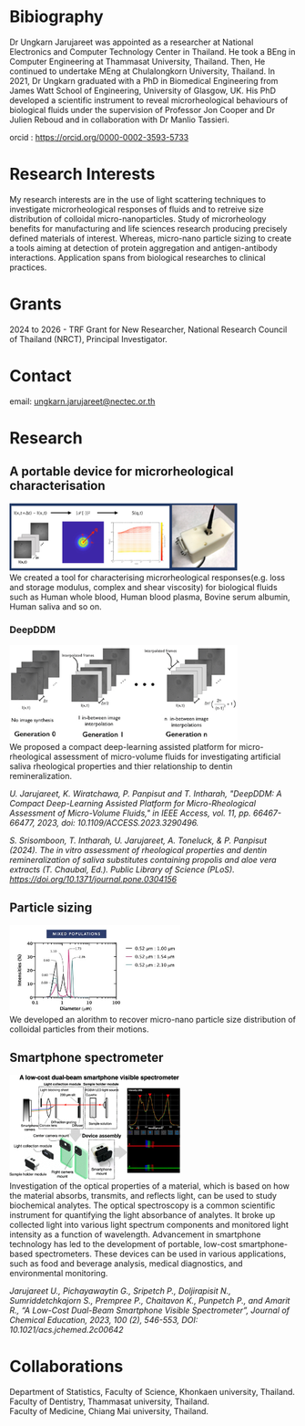 # Bibiography

Dr Ungkarn Jarujareet was appointed as a researcher at National Electronics and Computer Technology Center in Thailand. He took a BEng in Computer Engineering at Thammasat University, Thailand. Then, He continued to undertake MEng at Chulalongkorn University, Thailand. In 2021, Dr Ungkarn graduated with a PhD in Biomedical Engineering from James Watt School of Engineering, University of Glasgow, UK. His PhD developed a scientific instrument to reveal microrheological behaviours of biological fluids under the supervision of Professor Jon Cooper and Dr Julien Reboud and in collaboration with Dr Manlio Tassieri.

orcid : https://orcid.org/0000-0002-3593-5733


# Research Interests
My research interests are in the use of light scattering techniques to investigate microrheological responses of fluids and to retreive size distribution of colloidal micro-nanoparticles. Study of microrheology benefits for manufacturing and life sciences research producing precisely defined materials of interest. Whereas, micro-nano particle sizing to create a tools aiming at detection of protein aggregation and antigen-antibody interactions. Application spans from biological researches to clinical practices.

# Grants
2024 to 2026 - TRF Grant for New Researcher, National Research Council of Thailand (NRCT), Principal Investigator.

# Contact
email: ungkarn.jarujareet@nectec.or.th

# Research
## A portable device for microrheological characterisation
<img src="img/device1.jpg" width="400"> <br/>
We created a tool for characterising microrheological responses(e.g. loss and storage modulus, complex and shear viscosity) for biological fluids such as Human whole blood, Human blood plasma, Bovine serum albumin, Human saliva and so on.

### DeepDDM
<img src="img/DeepDDM.jpg" width="400"> <br/>
We proposed a compact deep-learning assisted platform for micro-rheological assessment of micro-volume fluids for investigating artificial saliva rheological properties and thier relationship to dentin remineralization.

*U. Jarujareet, K. Wiratchawa, P. Panpisut and T. Intharah, "DeepDDM: A Compact Deep-Learning Assisted Platform for Micro-Rheological Assessment of Micro-Volume Fluids," in IEEE Access, vol. 11, pp. 66467-66477, 2023, doi: 10.1109/ACCESS.2023.3290496.*

*S. Srisomboon, T. Intharah, U. Jarujareet, A. Toneluck, & P. Panpisut (2024). The in vitro assessment of rheological properties and dentin remineralization of saliva substitutes containing propolis and aloe vera extracts (T. Chaubal, Ed.). Public Library of Science (PLoS). https://doi.org/10.1371/journal.pone.0304156*

## Particle sizing
<img src="img/particle_sizing.jpg" width="300"> <br/>
We developed an alorithm to recover micro-nano particle size distribution of colloidal particles from their motions.


## Smartphone spectrometer
<img src="img/spectro.png" width="300"> <br/>
Investigation of the optical properties of a material, which is based on how the material absorbs, transmits, and reflects light, can be used to study biochemical analytes. The optical spectroscopy is a common scientific instrument for quantifying the light absorbance of analytes. It broke up collected light into various light spectrum components and monitored light intensity as a function of wavelength. 
Advancement in smartphone technology has led to the development of portable, low-cost smartphone-based spectrometers. These devices can be used in various applications, such as food and beverage analysis, medical diagnostics, and environmental monitoring.

*Jarujareet U., Pichayawaytin G., Sripetch P., Doljirapisit N., Sumriddetchkajorn S., Prempree P., Chaitavon K., Punpetch P., and Amarit R., “A Low-Cost Dual-Beam Smartphone Visible Spectrometer”, Journal of Chemical Education, 2023, 100 (2), 546-553, DOI: 10.1021/acs.jchemed.2c00642*



# Collaborations
Department of Statistics, Faculty of Science, Khonkaen university, Thailand. <br/>
Faculty of Dentistry, Thammasat university, Thailand. <br/>
Faculty of Medicine, Chiang Mai university, Thailand. <br/>







